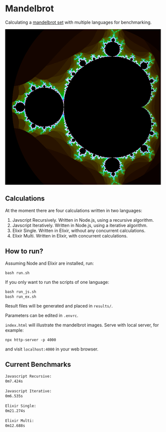 # Mandelbrot

Calculating a [mandelbrot set](https://en.wikipedia.org/wiki/Mandelbrot_set) with multiple languages for benchmarking.

![alt text](image.png)

## Calculations

At the moment there are four calculations written in two languages:

1. Javscript Recursively.
   Written in Node.js, using a recursive algorithm.
2. Javscript Iteratively.
   Written in Node.js, using a iterative algorithm.
3. Elixir Single. Written in Elixir, without any concurrent calculations.
4. Elixir Multi. Written in Elixir, with concurrent calculations.

## How to run?

Assuming Node and Elixir are installed, run:

```
bash run.sh
```

If you only want to run the scripts of one language:

```
bash run_js.sh
bash run_ex.sh
```

Result files will be generated and placed in `results/`.

Parameters can be edited in `.envrc`.

`index.html` will illustrate the mandelbrot images. Serve with local server, for example:

```
npx http-server -p 4000
```

and visit `localhost:4000` in your web browser.

## Current Benchmarks

```
Javascript Recursive:
0m7.424s

Javascript Iterative:
0m6.535s

Elixir Single:
0m21.274s

Elixir Multi:
0m12.688s
```
